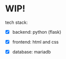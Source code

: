 # WIP!
tech stack:

- [x] backend: python (flask)

- [x] frontend: html and css

- [x] database: mariadb
